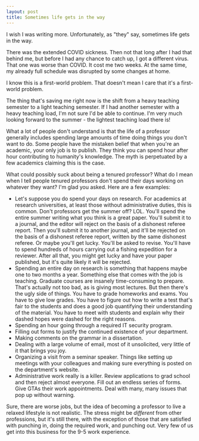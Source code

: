 ```yaml
---
layout: post
title: Sometimes life gets in the way
---
```


I wish I was writing more. Unfortunately, as "they" say, sometimes life gets in the way.

There was the extended COVID sickness. Then not that long after I had that behind me, but before I had any chance to catch up, I got a different virus. That one was worse than COVID. It cost me two weeks. At the same time, my already full schedule was disrupted by some changes at home.

I know this is a first-world problem. That doesn't mean I care that it's a first-world problem.

The thing that's saving me right now is the shift from a heavy teaching semester to a light teaching semester. If I had another semester with a heavy teaching load, I'm not sure I'd be able to continue. I'm very much looking forward to the summer - the lightest teaching load there is!

What a lot of people don't understand is that the life of a professor generally includes spending large amounts of time doing things you don't want to do. Some people have the mistaken belief that when you're an academic, your only job is to publish. They think you can spend hour after hour contributing to humanity's knowledge. The myth is perpetuated by a few academics claiming this is the case.

What could possibly suck about being a tenured professor? What do I mean when I tell people tenured professors don't spend their days working on whatever they want? I'm glad you asked. Here are a few examples:

- Let's suppose you do spend your days on research. For academics at research universities, at least those without administrative duties, this is common. Don't professors get the summer off? LOL. You'll spend the entire summer writing what you think is a great paper. You'll submit it to a journal, and the editor will reject on the basis of a dishonest referee report. Then you'll submit it to another journal, and it'll be rejected on the basis of a dishonest referee report, written by the same dishonest referee. Or maybe you'll get lucky. You'll be asked to revise. You'll have to spend hundreds of hours carrying out a fishing expedition for a reviewer. After all that, you might get lucky and have your paper published, but it's quite likely it will be rejected.
- Spending an entire day on research is something that happens maybe one to two months a year. Something else that comes with the job is teaching. Graduate courses are insanely time-consuming to prepare. That's actually not too bad, as is giving most lectures. But then there's the ugly side of things. You have to grade homeworks and exams. You have to give low grades. You have to figure out how to write a test that's fair to the students and does a good job quantifying their understanding of the material. You have to meet with students and explain why their dashed hopes were dashed for the right reasons.
- Spending an hour going through a required IT security program.
- Filling out forms to justify the continued existence of your department.
- Making comments on the grammar in a dissertation.
- Dealing with a large volume of email, most of it unsolicited, very little of it that brings you joy.
- Organizing a visit from a seminar speaker. Things like setting up meetings with your colleagues and making sure everything is posted on the department's website.
- Administrative work really is a killer. Review applications to grad school and then reject almost everyone. Fill out an endless series of forms. Give GTAs their work appointments. Deal with many, many issues that pop up without warning.

Sure, there are worse jobs, but the idea of becoming a professor to live a relaxed lifestyle is not realistic. The stress might be *different* from other professions, but it's still there, with the exception of those that are satisfied with punching in, doing the required work, and punching out. Very few of us get into this business for the 9-5 work experience.